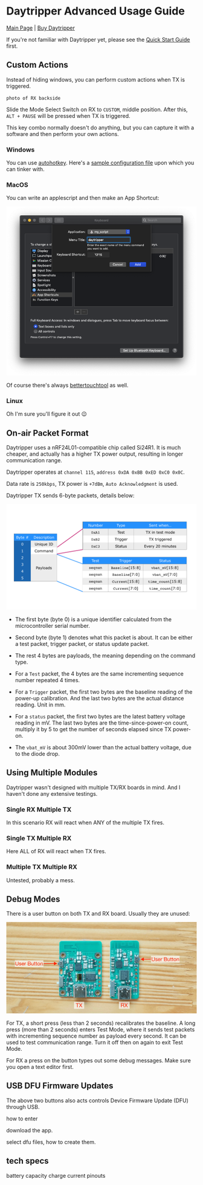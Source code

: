 # Daytripper Advanced Usage Guide

[Main Page](/README.md) | [Buy Daytripper](https://www.tindie.com/products/dekuNukem/daytripper)

If you're not familiar with Daytripper yet, please see the [Quick Start Guide](/quick_start_guide.md) first.

## Custom Actions

Instead of hiding windows, you can perform custom actions when TX is triggered.

`photo of RX backside`

Slide the Mode Select Switch on RX to `CUSTOM`, middle position. After this, `ALT + PAUSE` will be pressed when TX is triggered. 

This key combo normally doesn't do anything, but you can capture it with a software and then perform your own actions. 

### Windows 

You can use [autohotkey](https://www.autohotkey.com). Here's a [sample configuration file](resources/AutoHotkey.ahk) upon which you can tinker with.

### MacOS

You can write an applescript and then make an App Shortcut:

![Alt text](resources/photos/applescript.png)

Of course there's always [bettertouchtool](https://folivora.ai) as well.

### Linux

Oh I'm sure you'll figure it out 😉

## On-air Packet Format

Daytripper uses a nRF24L01-compatible chip called Si24R1. It is much cheaper, and actually has a higher TX power output, resulting in longer communication range.

Daytripper operates at `channel 115`, `address 0xDA 0xBB 0xED 0xC0 0x0C`.

Data rate is `250kbps`, TX power is `+7dBm`, `Auto Acknowledgment` is used.

Daytripper TX sends 6-byte packets, details below:

![Alt text](resources/photos/packets.png)

* The first byte (byte 0) is a unique identifier calculated from the microcontroller serial number. 

* Second byte (byte 1) denotes what this packet is about. It can be either a test packet, trigger packet, or status update packet.

* The rest 4 bytes are payloads, the meaning depending on the command type. 

* For a `Test` packet, the 4 bytes are the same incrementing sequence number repeated 4 times. 

* For a `Trigger` packet, the first two bytes are the baseline reading of the power-up calibration. And the last two bytes are the actual distance reading. Unit in mm.

* For a `status` packet, the first two bytes are the latest battery voltage reading in mV. The last two bytes are the time-since-power-on count, multiply it by 5 to get the number of seconds elapsed since TX power-on.

* The `vbat_mV` is about 300mV lower than the actual battery voltage, due to the diode drop. 

## Using Multiple Modules

Daytripper wasn't designed with multiple TX/RX boards in mind. And I haven't done any extensive testings.

### Single RX Multiple TX

In this scenario RX will react when ANY of the multiple TX fires.

### Single TX Multiple RX

Here ALL of RX will react when TX fires.

### Multiple TX Multiple RX

Untested, probably a mess.   

## Debug Modes

There is a user button on both TX and RX board. Usually they are unused:

![Alt text](resources/photos/buttons.jpg)

For TX, a short press (less than 2 seconds) recalibrates the baseline. A long press (more than 2 seconds) enters Test Mode, where it sends test packets with incrementing sequence number as payload every second. It can be used to test communication range. Turn it off then on again to exit Test Mode. 

For RX a press on the button types out some debug messages. Make sure you open a text editor first. 

## USB DFU Firmware Updates

The above two buttons also acts controls Device Firmware Update (DFU) through USB. 

how to enter

download the app.

select dfu files, how to create them. 

## tech specs



battery capacity
charge current
pinouts
